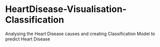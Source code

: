 # HeartDisease-Visualisation-Classification
Analysing the Heart Disease causes and creating Classification Model to predict Heart Disease
